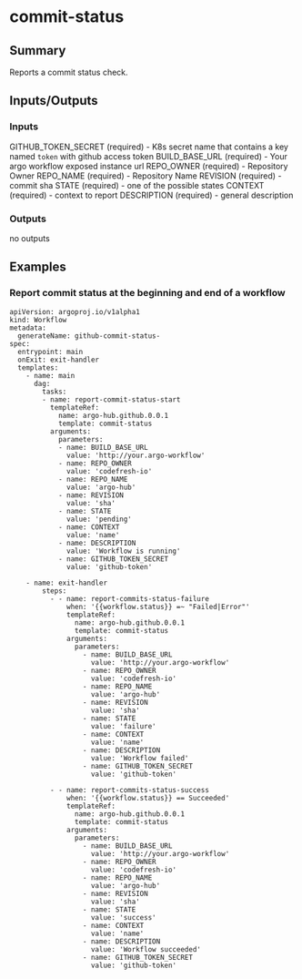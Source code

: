 # commit-status

## Summary
Reports a commit status check.

## Inputs/Outputs

### Inputs
GITHUB_TOKEN_SECRET (required) - K8s secret name that contains a key named `token` with github access token
BUILD_BASE_URL (required) - Your argo workflow exposed instance url
REPO_OWNER (required) - Repository Owner
REPO_NAME (required) - Repository Name
REVISION (required) - commit sha
STATE (required) - one of the possible states
CONTEXT (required) - context to report
DESCRIPTION (required) - general description

### Outputs
no outputs

## Examples

### Report commit status at the beginning and end of a workflow
```
apiVersion: argoproj.io/v1alpha1
kind: Workflow
metadata:
  generateName: github-commit-status-
spec:
  entrypoint: main
  onExit: exit-handler
  templates:
    - name: main
      dag:
        tasks:
        - name: report-commit-status-start
          templateRef:
            name: argo-hub.github.0.0.1
            template: commit-status
          arguments:
            parameters:
            - name: BUILD_BASE_URL
              value: 'http://your.argo-workflow'
            - name: REPO_OWNER
              value: 'codefresh-io'
            - name: REPO_NAME
              value: 'argo-hub'
            - name: REVISION
              value: 'sha'
            - name: STATE
              value: 'pending'
            - name: CONTEXT
              value: 'name'
            - name: DESCRIPTION
              value: 'Workflow is running'
            - name: GITHUB_TOKEN_SECRET
              value: 'github-token'

    - name: exit-handler
        steps:
          - - name: report-commits-status-failure
              when: '{{workflow.status}} =~ "Failed|Error"'
              templateRef:
                name: argo-hub.github.0.0.1
                template: commit-status
              arguments:
                parameters:
                  - name: BUILD_BASE_URL
                    value: 'http://your.argo-workflow'
                  - name: REPO_OWNER
                    value: 'codefresh-io'
                  - name: REPO_NAME
                    value: 'argo-hub'
                  - name: REVISION
                    value: 'sha'
                  - name: STATE
                    value: 'failure'
                  - name: CONTEXT
                    value: 'name'
                  - name: DESCRIPTION
                    value: 'Workflow failed'
                  - name: GITHUB_TOKEN_SECRET
                    value: 'github-token'
    
          - - name: report-commits-status-success
              when: '{{workflow.status}} == Succeeded'
              templateRef:
                name: argo-hub.github.0.0.1
                template: commit-status
              arguments:
                parameters:
                  - name: BUILD_BASE_URL
                    value: 'http://your.argo-workflow'
                  - name: REPO_OWNER
                    value: 'codefresh-io'
                  - name: REPO_NAME
                    value: 'argo-hub'
                  - name: REVISION
                    value: 'sha'
                  - name: STATE
                    value: 'success'
                  - name: CONTEXT
                    value: 'name'
                  - name: DESCRIPTION
                    value: 'Workflow succeeded'
                  - name: GITHUB_TOKEN_SECRET
                    value: 'github-token'
```
